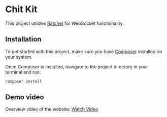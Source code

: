 # Chit Kit

This project utilizes [Ratchet](http://socketo.me/) for WebSocket functionality.

## Installation

To get started with this project, make sure you have [Composer](https://getcomposer.org/) installed on your system.

Once Composer is installed, navigate to the project directory in your terminal and run:

```bash
composer install
```

## Demo video

Overview video of the website: <a href="https://drive.google.com/file/d/1IbLYhmB6uHafKIhuYJ8oE8vWkdp0iMTg/view?usp=sharing" target="_blank">Watch Video</a>